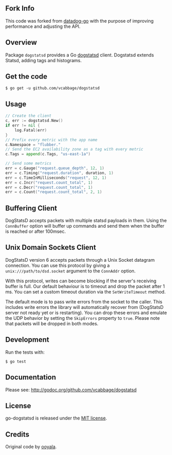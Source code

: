 ## Fork Info

This code was forked from [datadog-go](https://github.com/DataDog/datadog-go) with the purpose of improving performance and adjusting the API.

## Overview

Package `dogstatsd` provides a Go [dogstatsd](https://docs.datadoghq.com/guides/dogstatsd/) client. Dogstatsd extends Statsd, adding tags
and histograms.

## Get the code

    $ go get -u github.com/vcabbage/dogstatsd

## Usage

```go
// Create the client
c, err := dogstatsd.New()
if err != nil {
    log.Fatal(err)
}
// Prefix every metric with the app name
c.Namespace = "flubber."
// Send the EC2 availability zone as a tag with every metric
c.Tags = append(c.Tags, "us-east-1a")

// Send some metrics
err = c.Gauge("request.queue_depth", 12, 1)
err = c.Timing("request.duration", duration, 1)
err = c.TimeInMilliseconds("request", 12, 1)
err = c.Incr("request.count_total", 1)
err = c.Decr("request.count_total", 1)
err = c.Count("request.count_total", 2, 1)
```

## Buffering Client

DogStatsD accepts packets with multiple statsd payloads in them. Using the `ConnBuffer` option will buffer up commands
and send them when the buffer is reached or after 100msec.

## Unix Domain Sockets Client

DogStatsD version 6 accepts packets through a Unix Socket datagram connection. You can use this protocol by giving a
`unix:///path/to/dsd.socket` argument to the `ConnAddr` option.

With this protocol, writes can become blocking if the server's receiving buffer is full. Our default behaviour is to
timeout and drop the packet after 1 ms. You can set a custom timeout duration via the `SetWriteTimeout` method.

The default mode is to pass write errors from the socket to the caller. This includes write errors the library will
automatically recover from (DogStatsD server not ready yet or is restarting). You can drop these errors and emulate
the UDP behavior by setting the `SkipErrors` property to `true`. Please note that packets will be dropped in both modes.

## Development

Run the tests with:

    $ go test

## Documentation

Please see: http://godoc.org/github.com/vcabbage/dogstatsd

## License

go-dogstatsd is released under the [MIT license](http://www.opensource.org/licenses/mit-license.php).

## Credits

Original code by [ooyala](https://github.com/ooyala/go-dogstatsd).
